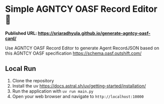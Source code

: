 # Simple AGNTCY OASF Record Editor 🎉

**Published URL: https://sriaradhyula.github.io/generate-agntcy-oasf-card/**

Use AGNTCY OASF Record Editor to generate Agent RecordJSON based on this AGNTCY OASF specification https://schema.oasf.outshift.com/

## Local Run

1. Clone the repository
2. Install the uv https://docs.astral.sh/uv/getting-started/installation/
3. Run the application with `uv run main.py`
4. Open your web browser and navigate to `http://localhost:10000`
